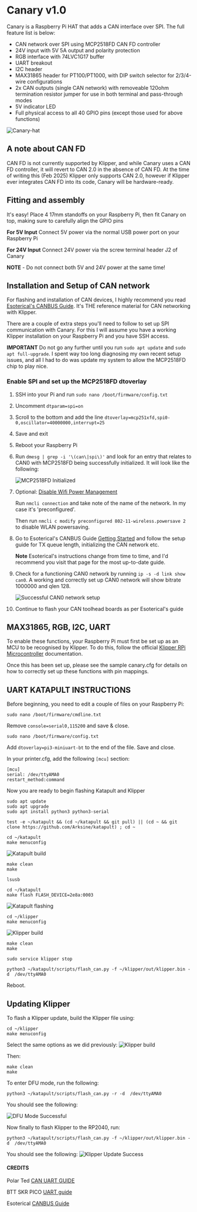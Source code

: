 # Canary v1.0
Canary is a Raspberry Pi HAT that adds a CAN interface over SPI. The full feature list is below:
- CAN network over SPI using MCP2518FD CAN FD controller
- 24V input with 5V 5A output and polarity protection
- RGB interface with 74LVC1G17 buffer
- UART breakout
- I2C header
- MAX31865 header for PT100/PT1000, with DIP switch selector for 2/3/4-wire configurations
- 2x CAN outputs (single CAN network) with removeable 120ohm termination resistor jumper for use in both terminal and pass-through modes
- 5V indicator LED
- Full physical access to all 40 GPIO pins (except those used for above functions)

![Canary-hat](Images/canary_hat.png)

## A note about CAN FD
CAN FD is not currently supported by Klipper, and while Canary uses a CAN FD controller, it will revert to CAN 2.0 in the absence of CAN FD. At the time of writing this (Feb 2025) Klipper only supports CAN 2.0, however if Klipper ever integrates CAN FD into its code, Canary will be hardware-ready.

## Fitting and assembly
It's easy! Place 4 17mm standoffs on your Raspberry Pi, then fit Canary on top, making sure to carefully align the GPIO pins

**For 5V Input** Connect 5V power via the normal USB power port on your Raspberry Pi

**For 24V Input** Connect 24V power via the screw terminal header J2 of Canary

**NOTE** - Do not connect both 5V and 24V power at the same time!

## Installation and Setup of CAN network
For flashing and installation of CAN devices, I highly recommend you read [Esoterical's CANBUS Guide](https://canbus.esoterical.online/). It's THE reference material for CAN networking with Klipper.

There are a couple of extra steps you'll need to follow to set up SPI communication with Canary. For this I will assume you have a working Klipper installation on your Raspberry Pi and you have SSH access.

**IMPORTANT** Do not go any further until you run `sudo apt update` and `sudo apt full-upgrade`. I spent way too long diagnosing my own recent setup issues, and all I had to do was update my system to allow the MCP2518FD chip to play nice.

### Enable SPI and set up the MCP2518FD dtoverlay
1. SSH into your Pi and run `sudo nano /boot/firmware/config.txt`
2. Uncomment `dtparam=spi=on`
3. Scroll to the bottom and add the line `dtoverlay=mcp251xfd,spi0-0,oscillator=40000000,interrupt=25`
4. Save and exit
5. Reboot your Raspberry Pi
6. Run `dmesg | grep -i '\(can\|spi\)'` and look for an entry that relates to CAN0 with MCP2518FD being successfully initialized. It will look like the following:

   ![MCP2518FD Initialized](Images/mcp2518fd_initialized.png)

7. Optional: [Disable Wifi Power Management](https://github.com/AllskyTeam/allsky/discussions/4191)

   Run `nmcli connection` and take note of the name of the network. In my case it's 'preconfigured'.

   Then run `nmcli c modify preconfigured 802-11-wireless.powersave 2` to disable WLAN powersaving.

8. Go to Esoterical's CANBUS Guide [Getting Started](https://canbus.esoterical.online/Getting_Started.html) and follow the setup guide for TX queue length, initializing the CAN network etc.

   **Note** Esoterical's instructions change from time to time, and I'd recommend you visit that page for the most up-to-date guide.

8. Check for a functioning CAN0 network by running `ip -s -d link show can0`. A working and correctly set up CAN0 network will show bitrate 1000000 and qlen 128.

   ![Successful CAN0 network setup](Images/can0_network.png)

9. Continue to flash your CAN toolhead boards as per Esoterical's guide



## MAX31865, RGB, I2C, UART

To enable these functions, your Raspberry Pi must first be set up as an MCU to be recognised by Klipper. To do this, follow the official [Klipper RPi Microcontroller](https://www.klipper3d.org/RPi_microcontroller.html) documentation.

Once this has been set up, please see the sample canary.cfg for details on how to correctly set up these functions with pin mappings.

## UART KATAPULT INSTRUCTIONS
Before beginning, you need to edit a couple of files on your Raspberry Pi:

```
sudo nano /boot/firmware/cmdline.txt
```
Remove `console=serial0,115200` and save & close.

```
sudo nano /boot/firmware/config.txt
```

Add `dtoverlay=pi3-miniuart-bt` to the end of the file. Save and close.

In your printer.cfg, add the following `[mcu]` section:
```
[mcu]
serial: /dev/ttyAMA0
restart_method:command
```

Now you are ready to begin flashing Katapult and Klipper

```
sudo apt update
sudo apt upgrade
sudo apt install python3 python3-serial
```

```
test -e ~/katapult && (cd ~/katapult && git pull) || (cd ~ && git clone https://github.com/Arksine/katapult) ; cd ~
```

```
cd ~/katapult
make menuconfig
```

![Katapult build](Images/katapult_build.png)

```
make clean
make
```

```
lsusb
```

```
cd ~/katapult
make flash FLASH_DEVICE=2e8a:0003
```

![Katapult flashing](Images/katapult_flash.png)

```
cd ~/klipper
make menuconfig
```

![Klipper build](Images/klipper_build.png)

```
make clean
make
```

```
sudo service klipper stop
```

```
python3 ~/katapult/scripts/flash_can.py -f ~/klipper/out/klipper.bin -d  /dev/ttyAMA0
```

Reboot.

## Updating Klipper

To flash a Klipper update, build the Klipper file using:

```
cd ~/klipper
make menuconfig
```
Select the same options as we did previously:
![Klipper build](Images/klipper_build.png)

Then:
```
make clean
make
```

To enter DFU mode, run the following:
```
python3 ~/katapult/scripts/flash_can.py -r -d  /dev/ttyAMA0
```
You should see the following:

![DFU Mode Successful](Images/dfu_mode.png)

Now finally to flash Klipper to the RP2040, run:
```
python3 ~/katapult/scripts/flash_can.py -f ~/klipper/out/klipper.bin -d  /dev/ttyAMA0
```
You should see the following:
![Klipper Update Success](Images/klipper_update.png)


#### CREDITS

Polar Ted [CAN UART GUIDE](https://github.com/Polar-Ted/RP2040Canboot_Install/tree/main?tab=readme-ov-file)

BTT SKR PICO [UART guide](https://github.com/bigtreetech/SKR-Pico/tree/master/Klipper)

Esoterical [CANBUS Guide](https://canbus.esoterical.online/mainboard_flashing#rp2040-based-boards)
